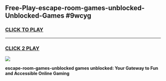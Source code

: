 
## Free-Play-escape-room-games-unblocked-Unblocked-Games #9wcyg
<h3>
<a href="https://news.freeplayer.one?title=escape-room-games-unblocked&ref=8M">CLICK TO PLAY</a></h3>
<hr>

<h3>
<a href="https://news.freeplayer.one?title=escape-room-games-unblocked&ref=8M">CLICK 2 PLAY</a>
  
</h3>

<a href="https://news.freeplayer.one?title=escape-room-games-unblocked&ref=8M"><img src="https://clearcache.store/games.png"></a>


**escape-room-games-unblocked games unblocked: Your Gateway to Fun and Accessible Online Gaming**
